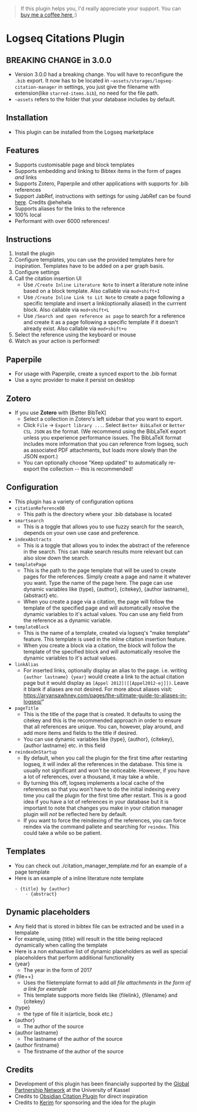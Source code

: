 >If this plugin helps you, I'd really appreciate your support. You can [buy me a coffee here ](https://www.buymeacoffee.com/sawhney17) :)
# Logseq Citations Plugin

## BREAKING CHANGE in 3.0.0
- Version 3.0.0 had a breaking change. You will have to reconfigure the `.bib` export. It now has to be located in `~assets/storages/logseq-citation-manager` in settings, you just give the filename with extension(like `starred-items.bib`), no need for the file path.
- `~assets` refers to the folder that your database includes by default. 

## Installation
- This plugin can be installed from the Logseq marketplace
## Features
- Supports customisable page and block templates
- Supports embedding and linking to Bibtex items in the form of pages *and* links
- Supports Zotero, Paperpile and other applications with supports for .bib references
- Support JabRef, instructions with settings for using JabRef can be found [here](https://github.com/sawhney17/logseq-citation-manager/pull/73). Credits @ehehela
- Supports aliases for the links to the reference
- 100% local
- Performant with over 6000 references!

## Instructions
1. Install the plugin
2. Configure templates, you can use the provided templates here for inspiration. Templates have to be added on a per graph basis. 
3. Configure settings
4. Call the citation insertion UI
	- Use `/Create Inline Literature Note` to insert a literature note inline based on a block template. Also callable via `mod+shift+I`
	- Use `/Create Inline Link to Lit Note` to create a page following a specific template and insert a link(optionally aliased) in the currrent block. Also callable via `mod+shift+L`
	- Use `/Search and open reference as page` to search for a reference and create it as a page following a specific template if it doesn't already exist. Also callable via `mod+shift+o`
5. Select the reference using the keyboard or mouse
6. Watch as your action is performed!


## Paperpile
- For usage with Paperpile, create a synced export to the .bib format
- Use a sync provider to make it persist on desktop
## Zotero
- If you use **Zotero** with [Better BibTeX]
  - Select a collection in Zotero's left sidebar that you want to export.
  - Click `File` -> `Export library ...`. Select `Better BibLaTeX` or `Better CSL JSON` as the format. (We recommend using the BibLaTeX export unless you experience performance issues. The BibLaTeX format includes more information that you can reference from logseq, such as associated PDF attachments, but loads more slowly than the JSON export.)
  - You can optionally choose "Keep updated" to automatically re-export the collection -- this is recommended!
## Configuration
- This plugin has a variety of configuration options
- `citationReferenceDB`
	- This path is the directory where your .bib database is located
- `smartsearch`
	- This is a toggle that allows you to use fuzzy search for the search, depends on your own use case and preference. 
- `indexAbstracts`
	- This is a toggle that allows you to index the abstract of the reference in the search. This can make search results more relevant but can also slow down the search.
- `templatePage`
	- This is the path to the page template that will be used to create pages for the references. Simply create a page and name it whatever you want. Type the name of the page here. The page can use dynamic variables like {type}, {author}, {citekey}, {author lastname}, {abstract} etc. 
	- When you create a page via a citation, the page will follow the template of the specified page and will automatically resolve the dynamic variables to it's actual values. You can use any field from the reference as a dynamic variable. 
- `templateBlock`
	- This is the name of a template, created via logseq's "make template" feature. This template is used in the inline citation insertion feature.
	- When you create a block via a citation, the block will follow the template of the specified block and will automatically resolve the dynamic variables to it's actual values.
- `linkAlias`
	- For inserted links, optionally display an alias to the page. i.e. writing `{author lastname} {year}` would create a link to the actual citation page but it would display as `[Appel 2012]([[Appel2012-ej]])`. Leave it blank if aliases are not desired. For more about aliases visit: https://aryansawhney.com/pages/the-ultimate-guide-to-aliases-in-logseq/"
- `pageTitle`
	- This is the title of the page that is created. It defaults to using the citekey and this is the recommended approach in order to ensure that all references are unique. You can, however, play around, and add more items and fields to the title if desired. 
	- You can use dynamic variables like {type}, {author}, {citekey}, {author lastname} etc. in this field
- `reindexOnStartup`
	- By default, when you call the plugin for the first time after restarting logseq, it will index all the references in the database. This time is usually not significant and won't be noticeable. However, if you have a lot of references, over a thousand, it may take a while. 
	- By turning this off, logseq implements a local cache of the references so that you won't have to do the initial indexing every time you call the plugin for the first time after restart. This is a good idea if you have a lot of references in your database but it is important to note that changes you make in your citation manager plugin will *not* be reflected here by default. 
	- If you want to force the reindexing of the references, you can force reindex via the command pallete and searching for `reindex`. This could take a while so be patient. 

## Templates
 - You can check out ./citation_manager_template.md for an example of a page template
 - Here is an example of a inline literature note template
	```
	- {title} by {author}
		- {abstract}
	```
## Dynamic placeholders
- Any field that is stored in bibtex file can be extracted and be used in a tempalate
- For example, using {title} will result in the title being replaced dynamically when calling the template
- Here is a non exhaustive list of dynamic placeholders as well as special placeholders that perform additional functionality
- {year}
	- The year in the form of 2017
- {file++}
    -  Uses the filetemplate format to add *all file attachments in the form of a link for example* 
	- This template supports more fields like {filelink}, {filename} and {citekey}
- {type}
	- the type of file it is(article, book etc.)
- {author}
	- The author of the source
- {author lastname}
	- The lastname of the author of the source
- {author firstname}
	- The firstname of the author of the source
## Credits
- Development of this plugin has been financially supported by the [Global Partnership Network]( https://www.uni-kassel.de/forschung/global-partnership-network/home) at the University of Kassel
- Credits to [Obsidian Citation Plugin](https://github.com/hans/obsidian-citation-plugin) for direct inspiration
- Credits to [Kerim](https://github.com/kerim) for sponsoring and the idea for the plugin


